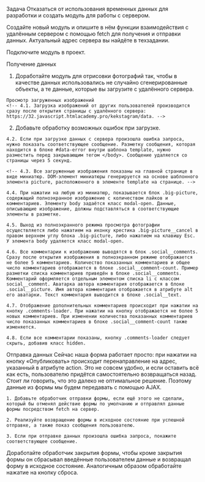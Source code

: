 Задача
Отказаться от использования временных данных для разработки и создать модуль для работы с сервером.

Создайте новый модуль и опишите в нём функции взаимодействия c удалённым сервером с помощью fetch для получения и отправки данных. Актуальный адрес сервера вы найдёте в техзадании.

Подключите модуль в проект.

Получение данных
  1. Доработайте модуль для отрисовки фотографий так, чтобы в качестве данных использовались не случайно сгенерированные объекты, а те данные, которые вы загрузите с удалённого сервера.

    Просмотр загруженных изображений
    <!-- 4.1. Загрузка изображений от других пользователей производится сразу после открытия страницы с удалённого сервера: https://32.javascript.htmlacademy.pro/kekstagram/data. -->

  2. Добавьте обработку возможных ошибок при загрузке.

    4.2. Если при загрузке данных с сервера произошла ошибка запроса, нужно показать соответствующее сообщение. Разметку сообщения, которая находится в блоке #data-error внутри шаблона template, нужно разместить перед закрывающим тегом </body>. Сообщение удаляется со страницы через 5 секунд.

    <!-- 4.3. Все загруженные изображения показаны на главной странице в виде миниатюр. DOM-элемент миниатюры генерируется на основе шаблонного элемента picture, расположенного в элементе template на странице. -->

    4.4. При нажатии на любую из миниатюр, показывается блок .big-picture, содержащий полноэкранное изображение с количеством лайков и комментариев. Элементу body задаётся класс modal-open. Данные, описывающие изображение, должны подставляться в соответствующие элементы в разметке.

    4.5. Выход из полноэкранного режима просмотра фотографии осуществляется либо нажатием на иконку крестика .big-picture__cancel в правом верхнем углу блока .big-picture, либо нажатием на клавишу Esc. У элемента body удаляется класс modal-open.

    4.6. Все комментарии к изображению выводятся в блок .social__comments. Сразу после открытия изображения в полноэкранном режиме отображается не более 5 комментариев. Количество показанных комментариев и общее число комментариев отображается в блоке .social__comment-count. Пример разметки списка комментариев приведён в блоке .social__comments. Комментарий оформляется отдельным элементом списка li с классом social__comment. Аватарка автора комментария отображается в блоке .social__picture. Имя автора комментария отображается в атрибуте alt его аватарки. Текст комментария выводится в блоке .social__text.

    4.7. Отображение дополнительных комментариев происходит при нажатии на кнопку .comments-loader. При нажатии на кнопку отображается не более 5 новых комментариев. При изменении количества показанных комментариев число показанных комментариев в блоке .social__comment-count также изменяется.

    4.8. Если все комментарии показаны, кнопку .comments-loader следует скрыть, добавив класс hidden.


Отправка данных
  Сейчас наша форма работает просто: при нажатии на кнопку «Опубликовать» происходит перенаправление на адрес, указанный в атрибуте action. Это не совсем удобно, и если оставить всё как есть, пользователю придётся самостоятельно возвращаться назад. Стоит ли говорить, что это далеко не оптимальное решение. Поэтому данные из формы мы будем передавать с помощью AJAX.

    1. Добавьте обработчик отправки формы, если ещё этого не сделали, который бы отменял действие формы по умолчанию и отправлял данные формы посредством fetch на сервер.

    2. Реализуйте возвращение формы в исходное состояние при успешной отправке, а также показ сообщения пользователю.

    3. Если при отправке данных произошла ошибка запроса, покажите соответствующее сообщение.

  Доработайте обработчик закрытия формы, чтобы кроме закрытия формы он сбрасывал введённые пользователем данные и возвращал форму в исходное состояние. Аналогичным образом обработайте нажатие на кнопку сброса.




